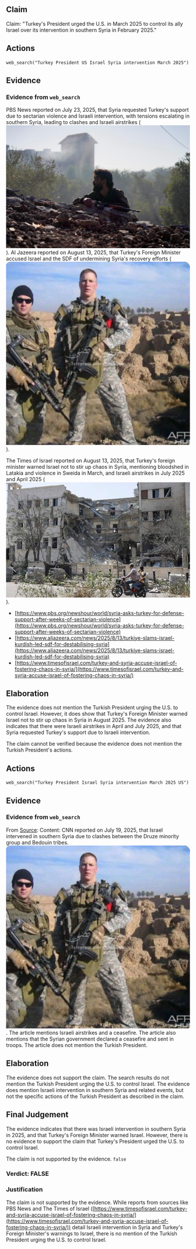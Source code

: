 ## Claim
Claim: "Turkey's President urged the U.S. in March 2025 to control its ally Israel over its intervention in southern Syria in February 2025."

## Actions
```
web_search("Turkey President US Israel Syria intervention March 2025")
```

## Evidence
### Evidence from `web_search`
PBS News reported on July 23, 2025, that Syria requested Turkey's support due to sectarian violence and Israeli intervention, with tensions escalating in southern Syria, leading to clashes and Israeli airstrikes (![image 5493](media/2025-08-23_01-43-1755913394-998893.jpg)). Al Jazeera reported on August 13, 2025, that Turkey's Foreign Minister accused Israel and the SDF of undermining Syria's recovery efforts (![image 1](media/0.jpg)).

The Times of Israel reported on August 13, 2025, that Turkey's foreign minister warned Israel not to stir up chaos in Syria, mentioning bloodshed in Latakia and violence in Sweida in March, and Israeli airstrikes in July 2025 and April 2025 (![image 5496](media/2025-08-23_01-43-1755913406-796465.jpg)).

*   [https://www.pbs.org/newshour/world/syria-asks-turkey-for-defense-support-after-weeks-of-sectarian-violence](https://www.pbs.org/newshour/world/syria-asks-turkey-for-defense-support-after-weeks-of-sectarian-violence)
*   [https://www.aljazeera.com/news/2025/8/13/turkiye-slams-israel-kurdish-led-sdf-for-destabilising-syria](https://www.aljazeera.com/news/2025/8/13/turkiye-slams-israel-kurdish-led-sdf-for-destabilising-syria)
*   [https://www.timesofisrael.com/turkey-and-syria-accuse-israel-of-fostering-chaos-in-syria/](https://www.timesofisrael.com/turkey-and-syria-accuse-israel-of-fostering-chaos-in-syria/)


## Elaboration
The evidence does not mention the Turkish President urging the U.S. to control Israel. However, it does show that Turkey's Foreign Minister warned Israel not to stir up chaos in Syria in August 2025. The evidence also indicates that there were Israeli airstrikes in April and July 2025, and that Syria requested Turkey's support due to Israeli intervention.

The claim cannot be verified because the evidence does not mention the Turkish President's actions.


## Actions
```
web_search("Turkey President Israel Syria intervention March 2025 US")
```

## Evidence
### Evidence from `web_search`
From [Source](https://www.cnn.com/2025/07/15/middleeast/israel-strikes-syria-sectarian-clashes-druze-intl): 
Content: CNN reported on July 19, 2025, that Israel intervened in southern Syria due to clashes between the Druze minority group and Bedouin tribes. ![image 1](media/0.jpg). The article mentions Israeli airstrikes and a ceasefire. The article also mentions that the Syrian government declared a ceasefire and sent in troops. The article does not mention the Turkish President.


## Elaboration
The evidence does not support the claim. The search results do not mention the Turkish President urging the U.S. to control Israel. The evidence does mention Israeli intervention in southern Syria and related events, but not the specific actions of the Turkish President as described in the claim.


## Final Judgement
The evidence indicates that there was Israeli intervention in southern Syria in 2025, and that Turkey's Foreign Minister warned Israel. However, there is no evidence to support the claim that Turkey's President urged the U.S. to control Israel.

The claim is not supported by the evidence. `false`


### Verdict: FALSE

### Justification
The claim is not supported by the evidence. While reports from sources like PBS News and The Times of Israel ([https://www.timesofisrael.com/turkey-and-syria-accuse-israel-of-fostering-chaos-in-syria/](https://www.timesofisrael.com/turkey-and-syria-accuse-israel-of-fostering-chaos-in-syria/)) detail Israeli intervention in Syria and Turkey's Foreign Minister's warnings to Israel, there is no mention of the Turkish President urging the U.S. to control Israel.
